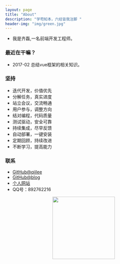 ```yaml
---
layout: page
title: "About"
description: "学苟知本，六经皆我注脚 "
header-img: "img/green.jpg"
---
```




- 我是齐磊,一名前端开发工程师。



### 最近在干嘛？

* 2017-02 总结vue框架的相关知识。



### 坚持

- 迭代开发，价值优先
- 分解任务，真实进度
- 站立会议，交流畅通
- 用户参与，调整方向
- 结对编程，代码质量
- 测试驱动，安全可靠
- 持续集成，尽早反馈
- 自动部署，一键安装
- 定期回顾，持续改进
- 不断学习，提高能力




### 联系


- [GitHub@qiilee](https://github.com/qiilee)
- [GitHub@blog](https://qiilee.github.io)
- [个人网站](http://www.qiilee.online)
- QQ号：892762216


<center> 
    <p><img src="../img/qrcode.jpg" align="center" style="width:200px;height:200px;"></p>
</center>


